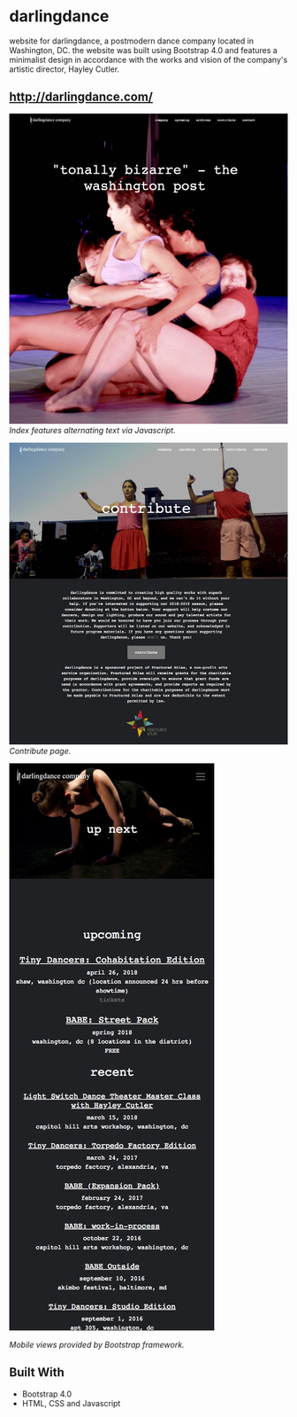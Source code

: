 # darlingdance
website for darlingdance, a postmodern dance company located in Washington, DC. 
the website was built using Bootstrap 4.0 and features a minimalist design in accordance 
with the works and vision of the company's artistic director, Hayley Cutler. 

## http://darlingdance.com/

![alt text](/index.jpg?raw=true "Index")
_Index features alternating text via Javascript._

![alt text](/contribute.jpg?raw=true "Contribute")
_Contribute page._

![alt text](/upcoming.jpg?raw=true "Upcoming")

_Mobile views provided by Bootstrap framework._

## Built With

* Bootstrap 4.0
* HTML, CSS and Javascript